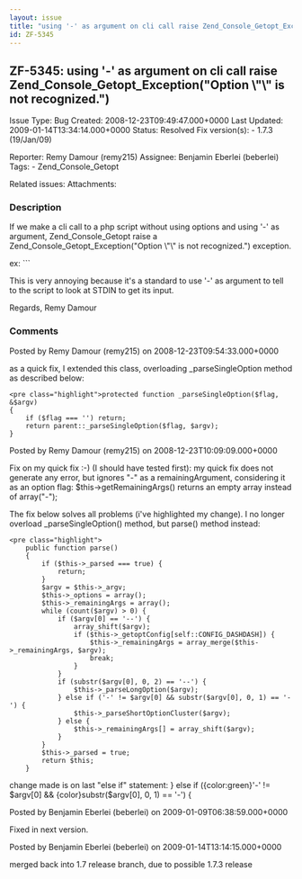 ```yaml
---
layout: issue
title: "using '-' as argument on cli call raise Zend_Console_Getopt_Exception(&quot;Option \&quot;\&quot; is not recognized.&quot;)"
id: ZF-5345
---
```


ZF-5345: using '-' as argument on cli call raise Zend\_Console\_Getopt\_Exception("Option \\"\\" is not recognized.")
---------------------------------------------------------------------------------------------------------------------

 Issue Type: Bug Created: 2008-12-23T09:49:47.000+0000 Last Updated: 2009-01-14T13:34:14.000+0000 Status: Resolved Fix version(s): - 1.7.3 (19/Jan/09)
 
 Reporter:  Remy Damour (remy215)  Assignee:  Benjamin Eberlei (beberlei)  Tags: - Zend\_Console\_Getopt
 
 Related issues: 
 Attachments: 
### Description

If we make a cli call to a php script without using options and using '-' as argument, Zend\_Console\_Getopt raise a Zend\_Console\_Getopt\_Exception("Option \\"\\" is not recognized.") exception.

ex: ```

This is very annoying because it's a standard to use '-' as argument to tell to the script to look at STDIN to get its input.

Regards, Remy Damour

 

 

### Comments

Posted by Remy Damour (remy215) on 2008-12-23T09:54:33.000+0000

as a quick fix, I extended this class, overloading \_parseSingleOption method as described below:

 
    <pre class="highlight">protected function _parseSingleOption($flag, &$argv)
    {
        if ($flag === '') return;
        return parent::_parseSingleOption($flag, $argv);
    }

 

 

Posted by Remy Damour (remy215) on 2008-12-23T10:09:09.000+0000

Fix on my quick fix :-) (I should have tested first): my quick fix does not generate any error, but ignores "-" as a remainingArgument, considering it as an option flag: $this->getRemainingArgs() returns an empty array instead of array("-");

The fix below solves all problems (i've highlighted my change). I no longer overload \_parseSingleOption() method, but parse() method instead:

 
    <pre class="highlight">
        public function parse()
        {
            if ($this->_parsed === true) {
                return;
            }
            $argv = $this->_argv;
            $this->_options = array();
            $this->_remainingArgs = array();
            while (count($argv) > 0) {
                if ($argv[0] == '--') {
                    array_shift($argv);
                    if ($this->_getoptConfig[self::CONFIG_DASHDASH]) {
                        $this->_remainingArgs = array_merge($this->_remainingArgs, $argv);
                        break;
                    }
                }
                if (substr($argv[0], 0, 2) == '--') {
                    $this->_parseLongOption($argv);
                } else if ('-' != $argv[0] && substr($argv[0], 0, 1) == '-') {
                    $this->_parseShortOptionCluster($argv);
                } else {
                    $this->_remainingArgs[] = array_shift($argv);
                }
            }
            $this->_parsed = true;
            return $this;
        }


change made is on last "else if" statement: } else if ({color:green}'-' != $argv[0] && {color}substr($argv[0], 0, 1) == '-') {

 

 

Posted by Benjamin Eberlei (beberlei) on 2009-01-09T06:38:59.000+0000

Fixed in next version.

 

 

Posted by Benjamin Eberlei (beberlei) on 2009-01-14T13:14:15.000+0000

merged back into 1.7 release branch, due to possible 1.7.3 release

 

 